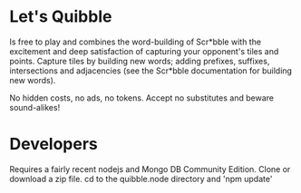 # **Let's Quibble**

Is free to play and combines the word-building of Scr\*bble with the excitement and deep satisfaction of capturing your opponent's tiles and points. Capture tiles by building new words; adding prefixes, suffixes, intersections and adjacencies (see the Scr\*bble documentation for building new words). 
 
No hidden costs, no ads, no tokens. Accept no substitutes and beware sound-alikes!
 
# Developers
 
Requires a fairly recent nodejs and Mongo DB Community Edition.
Clone or download a zip file.
cd to the quibble.node directory and 'npm update'
 
        
